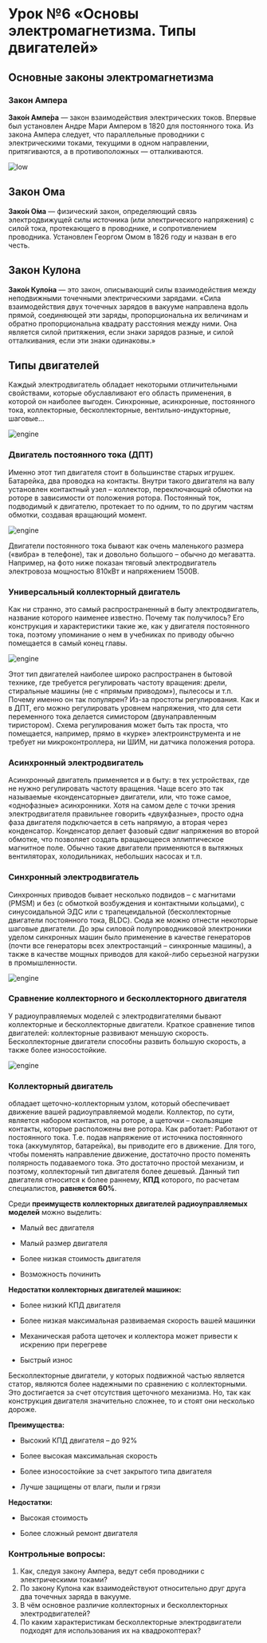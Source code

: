 Урок №6 «Основы электромагнетизма. Типы двигателей»
===================================================

Основные законы электромагнетизма
---------------------------------

### Закон Ампера

**Зако́н Ампе́ра**  — закон взаимодействия электрических токов. Впервые был установлен Андре Мари Ампером в 1820 для постоянного тока. Из закона Ампера следует, что параллельные проводники с электрическими токами, текущими в одном направлении, притягиваются, а в противоположных — отталкиваются. 

![low](assets/8_1.png)
 
Закон Ома
---------

**Зако́н О́ма** — физический закон, определяющий связь электродвижущей силы источника (или электрического напряжения) с силой тока, протекающего в проводнике, и сопротивлением проводника. Установлен Георгом Омом в 1826 году и назван в его честь.

Закон Кулона
------------

**Зако́н Куло́на** — это закон, описывающий силы взаимодействия между неподвижными точечными электрическими зарядами. 
«Сила взаимодействия двух точечных зарядов в вакууме направлена вдоль прямой, соединяющей эти заряды, пропорциональна их величинам и обратно пропорциональна квадрату расстояния между ними. Она является силой притяжения, если знаки зарядов разные, и силой отталкивания, если эти знаки одинаковы.»

Типы двигателей
---------------

Каждый электродвигатель обладает некоторыми отличительными свойствами, которые обуславливают его область применения, в которой он наиболее выгоден. Синхронные, асинхронные, постоянного тока, коллекторные, бесколлекторные, вентильно-индукторные, шаговые…
 
![engine](assets/8_2.png)
 
### Двигатель постоянного тока (ДПТ)
 
Именно этот тип двигателя стоит в большинстве старых игрушек. Батарейка, два проводка на контакты. Внутри такого двигателя на валу установлен контактный узел – коллектор, переключающий обмотки на роторе в зависимости от положения ротора. Постоянный ток, подводимый к двигателю, протекает то по одним, то по другим частям обмотки, создавая вращающий момент. 

![engine](assets/8_3.png)

Двигатели постоянного тока бывают как очень маленького размера («вибра» в телефоне), так и довольно большого – обычно до мегаватта. Например, на фото ниже показан тяговый электродвигатель электровоза мощностью 810кВт и напряжением 1500В. 

### Универсальный коллекторный двигатель
 
Как ни странно, это самый распространенный в быту электродвигатель, название которого наименее известно. Почему так получилось? Его конструкция и характеристики такие же, как у двигателя постоянного тока, поэтому упоминание о нем в учебниках по приводу обычно помещается в самый конец главы.

![engine](assets/8_4.png)

Этот тип двигателей наиболее широко распространен в бытовой технике, где требуется регулировать частоту вращения: дрели, стиральные машины (не с «прямым приводом»), пылесосы и т.п. Почему именно он так популярен? Из-за простоты регулирования. Как и в ДПТ, его можно регулировать уровнем напряжения, что для сети переменного тока делается симистором (двунаправленным тиристором). Схема регулирования может быть так проста, что помещается, например, прямо в «курке» электроинструмента и не требует ни микроконтроллера, ни ШИМ, ни датчика положения ротора.

### Асинхронный электродвигатель

Асинхронный двигатель применяется и в быту: в тех устройствах, где не нужно регулировать частоту вращения. Чаще всего это так называемые «конденсаторные» двигатели, или, что тоже самое, «однофазные» асинхронники. Хотя на самом деле с точки зрения электродвигателя правильнее говорить «двухфазные», просто одна фаза двигателя подключается в сеть напрямую, а вторая через конденсатор. Конденсатор делает фазовый сдвиг напряжения во второй обмотке, что позволяет создать вращающееся эллиптическое магнитное поле. Обычно такие двигатели применяются в вытяжных вентиляторах, холодильниках, небольших насосах и т.п.

### Синхронный электродвигатель
  
Синхронных приводов бывает несколько подвидов – с магнитами (PMSM) и без (с обмоткой возбуждения и контактными кольцами), с синусоидальной ЭДС или с трапецеидальной (бесколлекторные двигатели постоянного тока, BLDC). Сюда же можно отнести некоторые шаговые двигатели. До эры силовой полупроводниковой электроники уделом синхронных машин было применение в качестве генераторов (почти все генераторы всех электростанций – синхронные машины), а также в качестве мощных приводов для какой-либо серьезной нагрузки в промышленности.

![engine](assets/8_5.png)

### Сравнение коллекторного и бесколлекторного двигателя

У радиоуправляемых моделей с электродвигателями бывают коллекторные и бесколлекторные двигатели.
Краткое сравнение типов двигателей: коллекторные развивают меньшую скорость. Бесколлекторные двигатели способны развить большую скорость, а также более износостойкие.

![engine](assets/8_6.png)
 
### Коллекторный двигатель

обладает щеточно-коллекторным узлом, который обеспечивает движение вашей радиоуправляемой модели. Коллектор, по сути, является набором контактов, на роторе, а щеточки – скользящие контакты, которые расположены вне ротора.
Как работает: Работают от постоянного тока. Т.е. подав напряжение от источника постоянного тока (аккумулятор, батарейка), вы приводите его в движение. Для того, чтобы поменять направление движение, достаточно просто поменять полярность подаваемого тока. Это достаточно простой механизм, и поэтому, коллекторный тип двигателя более дешевый. Данный тип двигателя относится к более раннему, **КПД** которого, по расчетам специалистов, **равняется 60%**.

Среди **преимуществ коллекторных двигателей радиоуправляемых моделей** можно выделить:

*	Малый вес двигателя

*	Малый размер двигателя

*	Более низкая стоимость двигателя

*	Возможность починить

**Недостатки коллекторных двигателей машинок:**

   *	Более низкий КПД двигателя

   *	Более низкая максимальная развиваемая скорость вашей машинки

   *	Механическая работа щеточек и коллектора может привести к искрению при перегреве

   *	Быстрый износ

Бесколлекторные двигатели, у которых подвижной частью является статор, являются более надежными по сравнению с коллекторными. Это достигается за счет отсутствия щеточного механизма. Но, так как конструкция двигателя значительно сложнее, то и стоят они несколько дороже.

**Преимущества:**

   *	Высокий КПД двигателя – до 92%

   *	Более высокая максимальная скорость 

   *	Более износостойкие за счет закрытого типа двигателя

   *	Лучше защищены от влаги, пыли и грязи

**Недостатки:**

   *	Высокая стоимость

   *	Более сложный ремонт двигателя

### Контрольные вопросы:

1.	Как, следуя закону Ампера, ведут себя проводники с электрическими токами?
2.	По закону Кулона как взаимодействуют относительно друг друга два точечных заряда в вакууме.
3.	В чём основное различие коллекторных и бесколлекторных электродвигателей?
4.	По каким характеристикам бесколлекторные электродвигатели подходят для использования их на квадрокоптерах?

